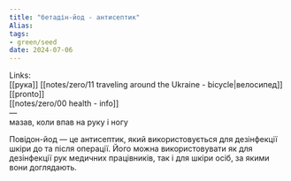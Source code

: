 ```yaml
---
title: "бетадін-йод - антисептик"
Alias: 
tags:
- green/seed
date: 2024-07-06
---
```

Links:  
[[рука]] [[notes/zero/11 traveling around the Ukraine - bicycle|велосипед]]  [[pronto]]  
[[notes/zero/00 health - info]]  
—  
мазав, коли впав на руку і ногу


Повідон-йод — це антисептик, який використовується для дезінфекції шкіри до та після операції. Його можна використовувати як для дезінфекції рук медичних працівників, так і для шкіри осіб, за якими вони доглядають.
